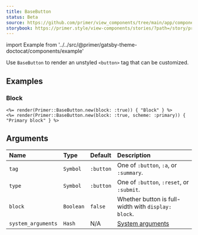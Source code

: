 ```yaml
---
title: BaseButton
status: Beta
source: https://github.com/primer/view_components/tree/main/app/components/primer/base_button.rb
storybook: https://primer.style/view-components/stories/?path=/story/primer-base-button-component
---
```


import Example from '../../src/@primer/gatsby-theme-doctocat/components/example'

<!-- Warning: AUTO-GENERATED file, do not edit. Add code comments to your Ruby instead <3 -->

Use `BaseButton` to render an unstyled `<button>` tag that can be customized.

## Examples

### Block

<Example src="<button type='button' class='btn-block '>Block</button><button scheme='primary' type='button' class='btn-block '>Primary block</button>" />

```erb
<%= render(Primer::BaseButton.new(block: :true)) { "Block" } %>
<%= render(Primer::BaseButton.new(block: :true, scheme: :primary)) { "Primary block" } %>
```

## Arguments

| Name | Type | Default | Description |
| :- | :- | :- | :- |
| `tag` | `Symbol` | `:button` | One of `:button`, `:a`, or `:summary`. |
| `type` | `Symbol` | `:button` | One of `:button`, `:reset`, or `:submit`. |
| `block` | `Boolean` | `false` | Whether button is full-width with `display: block`. |
| `system_arguments` | `Hash` | N/A | [System arguments](/system-arguments) |
